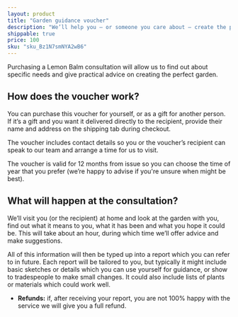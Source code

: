 ```yaml
---
layout: product
title: "Garden guidance voucher"
description: "We’ll help you – or someone you care about – create the perfect garden"
shippable: true
price: 100
sku: "sku_Bz1N7smNYA2wB6"
---
```


Purchasing a Lemon Balm consultation will allow us to find out about specific needs and give practical advice on creating the perfect garden.

## How does the voucher work?

You can purchase this voucher for yourself, or as a gift for another person. If it’s a gift and you want it delivered directly to the recipient, provide their name and address on the shipping tab during checkout.

The voucher includes contact details so you or the voucher’s recipient can speak to our team and arrange a time for us to visit.

The voucher is valid for 12 months from issue so you can choose the time of year that you prefer (we’re happy to advise if you're unsure when might be best).

## What will happen at the consultation?

We’ll visit you (or the recipient) at home and look at the garden with you, find out what it means to you, what it has been and what you hope it could be. This will take about an hour, during which time we’ll offer advice and make suggestions.

All of this information will then be typed up into a report which you can refer to in future. Each report will be tailored to you, but typically it might include basic sketches or details which you can use yourself for guidance, or show to tradespeople to make small changes. It could also include lists of plants or materials which could work well.

- **Refunds:** if, after receiving your report, you are not 100% happy with the service we will give you a full refund.
